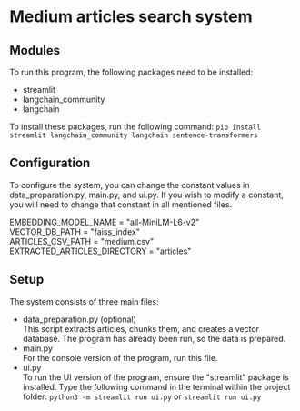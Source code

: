 # Medium articles search system

## Modules
To run this program, the following packages need to be installed:
- streamlit
- langchain_community
- langchain  

To install these packages, run the following command: `pip install streamlit langchain_community langchain sentence-transformers`




## Configuration
To configure the system, you can change the constant values in data_preparation.py, main.py, and ui.py. If you wish to modify a constant, you will need to change that constant in all mentioned files.

EMBEDDING_MODEL_NAME = "all-MiniLM-L6-v2"  
VECTOR_DB_PATH = "faiss_index"  
ARTICLES_CSV_PATH = "medium.csv"  
EXTRACTED_ARTICLES_DIRECTORY = "articles"

## Setup
The system consists of three main files:
-  data_preparation.py (optional)  
    This script extracts articles, chunks them, and creates a vector database. The program has already been run, so the data is prepared.
-  main.py  
For the console version of the program, run this file.
-  ui.py  
To run the UI version of the program, ensure the "streamlit" package is installed. Type the following command in the terminal within the project folder: `python3 -m streamlit run ui.py` or  `streamlit run ui.py`
